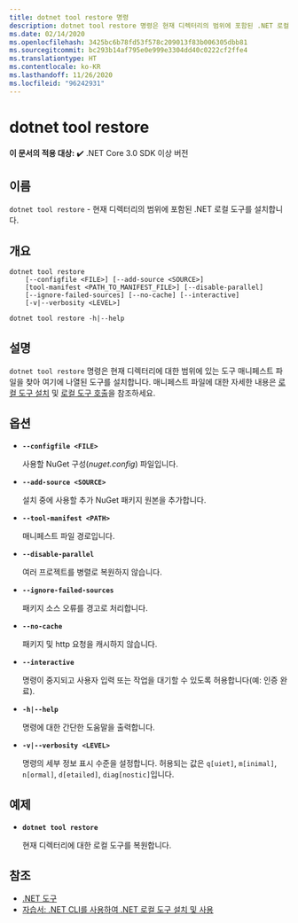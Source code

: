 ```yaml
---
title: dotnet tool restore 명령
description: dotnet tool restore 명령은 현재 디렉터리의 범위에 포함된 .NET 로컬 도구를 머신에 설치합니다.
ms.date: 02/14/2020
ms.openlocfilehash: 3425bc6b78fd53f578c209013f83b006305dbb81
ms.sourcegitcommit: bc293b14af795e0e999e3304dd40c0222cf2ffe4
ms.translationtype: HT
ms.contentlocale: ko-KR
ms.lasthandoff: 11/26/2020
ms.locfileid: "96242931"
---
```

# <a name="dotnet-tool-restore"></a>dotnet tool restore

**이 문서의 적용 대상:**  ✔️ .NET Core 3.0 SDK 이상 버전

## <a name="name"></a>이름

`dotnet tool restore` - 현재 디렉터리의 범위에 포함된 .NET 로컬 도구를 설치합니다.

## <a name="synopsis"></a>개요

```dotnetcli
dotnet tool restore
    [--configfile <FILE>] [--add-source <SOURCE>]
    [tool-manifest <PATH_TO_MANIFEST_FILE>] [--disable-parallel]
    [--ignore-failed-sources] [--no-cache] [--interactive]
    [-v|--verbosity <LEVEL>]

dotnet tool restore -h|--help
```

## <a name="description"></a>설명

`dotnet tool restore` 명령은 현재 디렉터리에 대한 범위에 있는 도구 매니페스트 파일을 찾아 여기에 나열된 도구를 설치합니다. 매니페스트 파일에 대한 자세한 내용은 [로컬 도구 설치](global-tools.md#install-a-local-tool) 및 [로컬 도구 호출](global-tools.md#invoke-a-local-tool)을 참조하세요.

## <a name="options"></a>옵션

- **`--configfile <FILE>`**

  사용할 NuGet 구성(*nuget.config*) 파일입니다.

- **`--add-source <SOURCE>`**

  설치 중에 사용할 추가 NuGet 패키지 원본을 추가합니다.

- **`--tool-manifest <PATH>`**

  매니페스트 파일 경로입니다.

- **`--disable-parallel`**

  여러 프로젝트를 병렬로 복원하지 않습니다.

- **`--ignore-failed-sources`**

  패키지 소스 오류를 경고로 처리합니다.

- **`--no-cache`**

  패키지 및 http 요청을 캐시하지 않습니다.

- **`--interactive`**

  명령이 중지되고 사용자 입력 또는 작업을 대기할 수 있도록 허용합니다(예: 인증 완료).

- **`-h|--help`**

  명령에 대한 간단한 도움말을 출력합니다.

- **`-v|--verbosity <LEVEL>`**

  명령의 세부 정보 표시 수준을 설정합니다. 허용되는 값은 `q[uiet]`, `m[inimal]`, `n[ormal]`, `d[etailed]`, `diag[nostic]`입니다.

## <a name="example"></a>예제

- **`dotnet tool restore`**

  현재 디렉터리에 대한 로컬 도구를 복원합니다.

## <a name="see-also"></a>참조

- [.NET 도구](global-tools.md)
- [자습서: .NET CLI를 사용하여 .NET 로컬 도구 설치 및 사용](local-tools-how-to-use.md)

